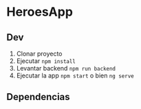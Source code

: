 # HeroesApp


## Dev

1. Clonar proyecto
2. Ejecutar ```npm install```
3. Levantar backend ```npm run backend```
4. Ejecutar la app ```npm start``` o bien ```ng serve```


## Dependencias

